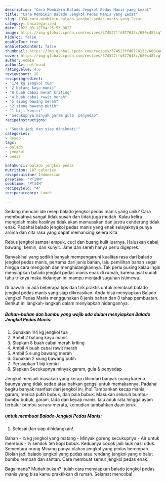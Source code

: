 ```yaml
---
description: "Cara Membikin Balado Jengkol Pedas Manis yang Lezat"
title: "Cara Membikin Balado Jengkol Pedas Manis yang Lezat"
slug: 1934-cara-membikin-balado-jengkol-pedas-manis-yang-lezat
category: Uncategorized
date: 2022-03-12T04:25:53.982Z
image: https://img-global.cpcdn.com/recipes/374527ffd877613c/680x482cq70/balado-jengkol-pedas-manis-foto-resep-utama.jpg
hideToc: false
enableToc: true
enableTocContent: false
thumbnail: https://img-global.cpcdn.com/recipes/374527ffd877613c/680x482cq70/balado-jengkol-pedas-manis-foto-resep-utama.jpg
cover: https://img-global.cpcdn.com/recipes/374527ffd877613c/680x482cq70/balado-jengkol-pedas-manis-foto-resep-utama.jpg
author: Admin
authorAv: notfound
ratingvalue: 4.6
reviewcount: 16
recipeingredient:
- "1/4 kg jengkol tua"
- "2 batang kayu manis"
- "8 buah cabai merah kriting"
- "4 buah cabai rawit merah"
- "5 siung bawang merah"
- "2 siung bawang putih"
- "1 biji kemiri"
- "Secukupnya minyak garam gula  penyedap"
recipeinstructions:

- "Sudah jadi dan siap dinikmati!"
categories:
- Resep
tags:
- balado
- jengkol
- pedas

katakunci: balado jengkol pedas 
nutrition: 187 calories
recipecuisine: Indonesian
preptime: "PT19M"
cooktime: "PT34M"
recipeyield: "4"
recipecategory: Lunch

---
```





Sedang mencari ide resep balado jengkol pedas manis yang unik? Cara membuatnya sangat tidak susah dan tidak juga mudah. Kalau keliru mengolah maka hasilnya tidak akan memuaskan dan justru cenderung tidak enak. Padahal balado jengkol pedas manis yang enak selayaknya punya aroma dan cita rasa yang dapat memancing selera Kita.





Rebus jengkol sampai empuk, cuci dan buang kulit luarnya. Haluskan cabai, bawang, kemiri, dan kunyit. Jahe dan sereh hanya perlu digeprek.

Banyak hal yang sedikit banyak mempengaruhi kualitas rasa dari balado jengkol pedas manis, pertama dari jenis bahan, lalu pemilihan bahan segar hingga cara mengolah dan menghidangkannya. Tak perlu pusing kalau ingin menyiapkan balado jengkol pedas manis enak di rumah, karena asal sudah tahu triknya maka hidangan ini mampu menjadi suguhan istimewa.






Di bawah ini ada beberapa tips dan trik praktis untuk membuat balado jengkol pedas manis yang siap dikreasikan. Anda bisa menyiapkan Balado Jengkol Pedas Manis menggunakan 8 jenis bahan dan 0 tahap pembuatan. Berikut ini langkah-langkah dalam menyiapkan hidangannya.

<!--inarticleads1-->

##### Bahan-bahan dan bumbu yang wajib ada dalam menyiapkan Balado Jengkol Pedas Manis:

1. Gunakan 1/4 kg jengkol tua
1. Ambil 2 batang kayu manis
1. Siapkan 8 buah cabai merah kriting
1. Ambil 4 buah cabai rawit merah
1. Ambil 5 siung bawang merah
1. Gunakan 2 siung bawang putih
1. Persiapkan 1 biji kemiri
1. Siapkan Secukupnya minyak garam, gula &amp; penyedap


Jengkol menjadi masakan yang kerap dihindari banyak orang karena baunya yang tidak sedap atau bahkan gengsi untuk memakannya. Padahal begitu banyak manfaat dari jengkol ini, lho! Tambahkan kecap manis, garam, merica putih bubuk, dan pala bubuk. Masukan seluruh bumbu-bumbu bubuk, garam, lada dan kecap manis, lalu aduk rata hingga ayam terbalur bumbu secara merata, kemudian tambahkan daun jeruk. 

<!--inarticleads2-->

#####  untuk membuat Balado Jengkol Pedas Manis:


1. Selesai dan siap dihidangkan!

Bahan - ¼ kg jengkol yang matang - Minyak goreng secukupnya - Air untuk merebus - ½ sendok teh kopi bubuk. Keduanya cocok jadi lauk nasi uduk. Sementara orang Minang punya olahan jengkol yang pedas berempah. Diolah jadi balado jengkol yang pedas atau rendang jengkol yang dibalut bumbu rempah dan santan. Cara membuat semur jengkol pedas enak. 

Bagaimana? Mudah bukan? Itulah cara menyiapkan balado jengkol pedas manis yang bisa kamu praktikkan di rumah. Selamat mencoba!
